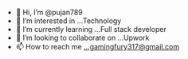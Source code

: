 - 👋 Hi, I’m @pujan789
- 👀 I’m interested in ...Technology
- 🌱 I’m currently learning ...Full stack developer
- 💞️ I’m looking to collaborate on ...Upwork
- 📫 How to reach me ...gamingfury317@gmail.com

<!---
pujan789/pujan789 is a ✨ special ✨ repository because its `README.md` (this file) appears on your GitHub profile.
You can click the Preview link to take a look at your changes.
--->
